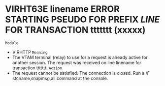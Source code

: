 # VIRHT63E linename ERROR STARTING PSEUDO FOR PREFIX $LINE$ FOR TRANSACTION ttttttt (xxxxx)
`Module`
- VIRHTTP
`Meaning`
- The VTAM terminal (relay) to use for a request is already active for another session. The request was received on line linename for transaction ttttttt.
`Action`
- The request cannot be satisfied. The connection is closed. Run a /F stcname,snapmsg,all command at the console.
